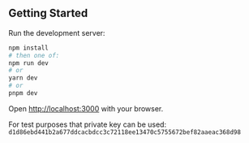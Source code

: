 ## Getting Started

Run the development server:

```bash
npm install
# then one of:
npm run dev
# or
yarn dev
# or
pnpm dev
```

Open [http://localhost:3000](http://localhost:3000) with your browser.

For test purposes that private key can be used: `d1d86ebd441b2a677ddcacbdcc3c72118ee13470c5755672bef82aaeac368d98`
